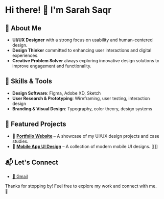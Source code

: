 # Hi there! 👋 I'm Sarah Saqr

## 🌟 About Me

- **UI/UX Designer** with a strong focus on usability and human-centered design.
- **Design Thinker** committed to enhancing user interactions and digital experiences.
- **Creative Problem Solver** always exploring innovative design solutions to improve engagement and functionality.

## 🎨 Skills & Tools

- **Design Software**: Figma, Adobe XD, Sketch
- **User Research & Prototyping**: Wireframing, user testing, interaction design
- **Branding & Visual Design**: Typography, color theory, design systems

## 📌 Featured Projects

- 🎨 [**Portfolio Website**]([https://github.com/your-username/your-portfolio](https://sarah-saqr.github.io/Portfolio/)) – A showcase of my UI/UX design projects and case studies.
- 📱 [**Mobile App UI Design**](https://github.com/your-username/app-design) – A collection of modern mobile UI designs.
  [[]]

## 📬 Let's Connect

- [📧 Gmail](swael591@gmail.com)

Thanks for stopping by! Feel free to explore my work and connect with me. 🚀
